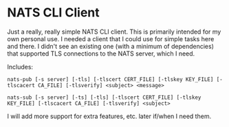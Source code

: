 # NATS CLI Client

Just a really, really simple NATS CLI client. This is primarily intended for my own personal use. I needed a client 
that I could use for simple tasks here and there. I didn't see an existing one (with a minimum of dependencies) that 
supported TLS connections to the NATS server, which I need.

Includes:

```
nats-pub [-s server] [-tls] [-tlscert CERT_FILE] [-tlskey KEY_FILE] [-tlscacert CA_FILE] [-tlsverify] <subject> <message>

nats-sub [-s server] [-ts] [-tls] [-tlscert CERT_FILE] [-tlskey KEY_FILE] [-tlscacert CA_FILE] [-tlsverify] <subject>

```

I will add more support for extra features, etc. later if/when I need them.
